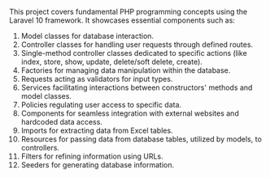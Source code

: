 This project covers fundamental PHP programming concepts using the Laravel 10 framework. It showcases essential components such as:

1. Model classes for database interaction.
2. Controller classes for handling user requests through defined routes.
3. Single-method controller classes dedicated to specific actions (like index, store, show, update, delete/soft delete, create).
4. Factories for managing data manipulation within the database.
5. Requests acting as validators for input types.
6. Services facilitating interactions between constructors' methods and model classes.
7. Policies regulating user access to specific data.
8. Components for seamless integration with external websites and hardcoded data access.
9. Imports for extracting data from Excel tables.
10. Resources for passing data from database tables, utilized by models, to controllers.
11. Filters for refining information using URLs.
12. Seeders for generating database information.
